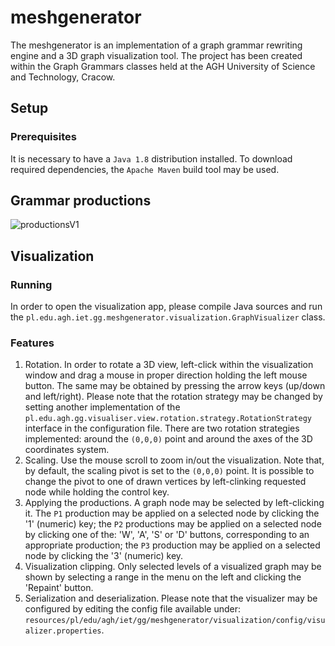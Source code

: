 # meshgenerator
The meshgenerator is an implementation of a graph grammar rewriting engine and a 3D graph visualization tool. The project has been created within the Graph Grammars classes held at the AGH University of Science and Technology, Cracow.

## Setup
### Prerequisites
It is necessary to have a `Java 1.8` distribution installed. To download required dependencies, the `Apache Maven` build tool may be used.

## Grammar productions
![productionsV1](https://i.imgur.com/5XGGhN6.png)

## Visualization
### Running
In order to open the visualization app, please compile Java sources and run the `pl.edu.agh.iet.gg.meshgenerator.visualization.GraphVisualizer` class.
### Features
1. Rotation. In order to rotate a 3D view, left-click within the visualization window and drag a mouse in proper direction holding the left mouse button. The same may be obtained by pressing the arrow keys (up/down and left/right). Please note that the rotation strategy may be changed by setting another implementation of the `pl.edu.agh.gg.visualiser.view.rotation.strategy.RotationStrategy` interface in the configuration file. There are two rotation strategies implemented: around the `(0,0,0)` point and around the axes of the 3D coordinates system.
2. Scaling. Use the mouse scroll to zoom in/out the visualization. Note that, by default, the scaling pivot is set to the `(0,0,0)` point. It is possible to change the pivot to one of drawn vertices by left-clinking requested node while holding the control key.
3. Applying the productions. A graph node may be selected by left-clicking it. The `P1` production may be applied on a selected node by clicking the '1' (numeric) key; the `P2` productions may be applied on a selected node by clicking one of the: 'W', 'A', 'S' or 'D' buttons, corresponding to an appropriate production; the `P3` production may be applied on a selected node by clicking the '3' (numeric) key.
4. Visualization clipping. Only selected levels of a visualized graph may be shown by selecting a range in the menu on the left and clicking the 'Repaint' button.
5. Serialization and deserialization.
Please note that the visualizer may be configured by editing the config file available under: `resources/pl/edu/agh/iet/gg/meshgenerator/visualization/config/visualizer.properties`.

